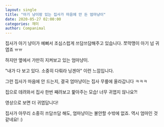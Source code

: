 ```yaml
---
layout: single
title: "아기 냥이랑 있는 집사가 마음에 안 든 엄마냥이"
date: 2020-05-27 02:00:00
categories: 재미
author: Companimal
---
```


집사가 아기 냥이가 예뻐서 조심스럽게 쓰담쓰담해주고 있습니다. 쪼막맹이 아기 넘 귀엽죠 ㅠㅠ

하지만 옆에서 가만히 지켜보고 있는 엄마냥이.

"내가 다 보고 있다. 소중히 다뤄라 닝겐아" 이런 느낌입니다.

그런 집사가 마음에 안 드는지, 결국 엄마냥이는 집사 무릎에 올라갑니다 ㅋㅋㅋ

집으로 데려와서 집사 한번 째려보고 핥아주는 모습! 너무 귀엽지 않나요?!

영상으로 보면 더 귀엽답니다!

집사가 아무리 소중히 쓰담쓰담 해도, 엄마냥이는 불안할 수밖에 없죠. 역시 엄마인 것 같네요! :)
